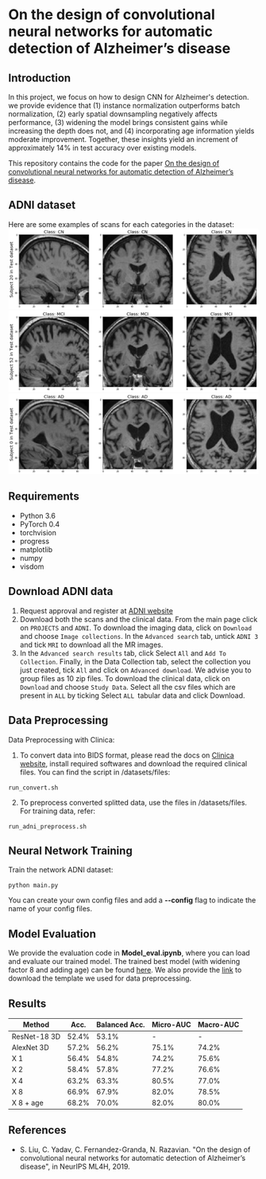 # On the design of convolutional neural networks for automatic detection of Alzheimer’s disease



## Introduction
In this project, we focus on how to design CNN for Alzheimer's detection. we provide evidence that (1) instance normalization outperforms batch normalization, (2) early spatial downsampling negatively affects performance, (3) widening the model brings consistent gains while increasing the depth does not, and (4) incorporating age information yields moderate improvement. Together, these insights yield an increment of approximately 14% in test accuracy over existing models.

This repository contains the code for the paper [On the design of convolutional neural networks for automatic detection of Alzheimer’s disease](). 
## ADNI dataset
Here are some examples of scans for each categories in the dataset:
<img src="data_examples/CN_example.png" width="600" /> 
<img src="data_examples/MCI_example.png" width="600" /> 
<img src="data_examples/AD_example.png" width="600" /> 
## Requirements
- Python 3.6
- PyTorch 0.4
- torchvision
- progress
- matplotlib
- numpy
- visdom

## Download ADNI data
1. Request approval and register at [ADNI website](http://adni.loni.usc.edu/data-samples/access-data/)
2. Download both the scans and the clinical data. From the main page click on `PROJECTS` and `ADNI`. To download the imaging data, click on `Download` and choose `Image collections`. In the `Advanced search` tab, untick `ADNI 3` and tick `MRI` to download all the MR images.
3. In the `Advanced search results` tab, click Select `All` and `Add To Collection`. Finally, in the Data Collection tab, select the collection you just created, tick `All` and click on `Advanced download`. We advise you to group files as 10 zip files. To download the clinical data, click on `Download` and choose `Study Data`. Select all the csv files which are present in `ALL` by ticking Select `ALL `tabular data and click Download.

## Data Preprocessing
Data Preprocessing with Clinica:
1. To convert data into BIDS format, please read the docs on [Clinica website](http://www.clinica.run/doc/DatabasesToBIDS/#adni-to-bids), install required softwares and download the required clinical files. You can find the script in /datasets/files: 
```
run_convert.sh
```

2. To preprocess converted splitted data, use the files in /datasets/files. For training data, refer:
```
run_adni_preprocess.sh
```

## Neural Network Training
Train the network ADNI dataset:

```
python main.py
```

You can create your own config files and add a **--config** flag to indicate the name of your config files.

## Model Evaluation
We provide the evaluation code in **Model_eval.ipynb**, where you can load and evaluate our trained model. The trained best model (with widening factor 8 and adding age) can be found [here](https://drive.google.com/file/d/1zU21Kin9kXg_qmj7w_u5dGOjXf1D5fa7/view?usp=sharing). We also provide the [link](https://drive.google.com/file/d/1KurgyjQP-KReEO0gf31xxjwE5R-xuSRB/view?usp=sharing) to download the template we used for data preprocessing. 


## Results
| Method             | Acc.        | Balanced Acc. | Micro-AUC  | Macro-AUC |
| ----------------- | ----------- | ----------- | -----------  | ----------- | 
| ResNet-18 3D    | 52.4%      | 53.1%           | -           | -           |
| AlexNet 3D      | 57.2%      | 56.2%           | 75.1%       | 74.2%       |
| X 1             | 56.4%      | 54.8%           | 74.2%       | 75.6%       |
| X 2             | 58.4%      | 57.8%           | 77.2%       | 76.6%       |
| X 4             | 63.2%      | 63.3%           | 80.5%       | 77.0%       |
| X 8             | 66.9%      | 67.9%           | 82.0%       | 78.5%       |
| X 8 + age       | 68.2%      | 70.0%           | 82.0%       | 80.0%       |


## References
- S. Liu, C. Yadav, C. Fernandez-Granda, N. Razavian. "On the design of convolutional neural networks for automatic detection of Alzheimer’s disease", in NeurIPS ML4H, 2019.
